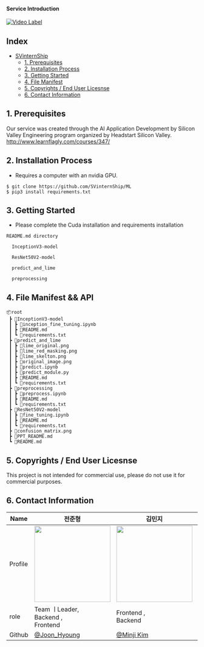 #### Service Introduction
[![Video Label](https://user-images.githubusercontent.com/53938323/181439639-f135e458-9447-41eb-b4a1-e71714b44773.png)](https://youtu.be/nOihtuVtIlU)

## Index
- [SVinternShip](#SVinternShip)
  - [1. Prerequisites](#1-prerequisites)
  - [2. Installation Process](#2-installation-process)
  - [3. Getting Started](#3-getting-started)
  - [4. File Manifest](#4-file-manifest)
  - [5. Copyrights / End User Licesnse](#5-copyrights--end-user-licesnse)
  - [6. Contact Information](#6-contact-information)

## 1. Prerequisites

Our service was created through the AI Application Development by Silicon Valley Engineering program organized by Headstart Silicon Valley.
http://www.learnflagly.com/courses/347/

## 2. Installation Process
- Requires a computer with an nvidia GPU.
```
$ git clone https://github.com/SVinternShip/ML
$ pip3 install requirements.txt
```

## 3. Getting Started
- Please complete the Cuda installation and requirements installation

```README.md directory```

```
  InceptionV3-model 

  ResNet50V2-model

  predict_and_lime

  preprocessing
```
## 4. File Manifest && API
```
📦root
 ┣ 📂InceptionV3-model
 ┃ ┣ 📜inception_fine_tuning.ipynb
 ┃ ┣ 📜README.md
 ┃ ┗ 📜requirements.txt
 ┣ 📂predict_and_lime
 ┃ ┣ 📜lime_original.png
 ┃ ┣ 📜lime_red_masking.png
 ┃ ┣ 📜lime_skelton.png
 ┃ ┣ 📜original_image.png
 ┃ ┣ 📜predict.ipynb
 ┃ ┣ 📜predict_module.py
 ┃ ┣ 📜README.md
 ┃ ┗ 📜requirements.txt
 ┣ 📂preprocessing
 ┃ ┣ 📜preprocess.ipynb
 ┃ ┣ 📜README.md
 ┃ ┗ 📜requirements.txt
 ┣ 📂ResNet50V2-model
 ┃ ┣ 📜fine_tuning.ipynb
 ┃ ┣ 📜README.md
 ┃ ┗ 📜requirements.txt
 ┣ 📜confusion_matrix.png
 ┣ 📜PPT_README.md
 ┗ 📜README.md
```


## 5. Copyrights / End User Licesnse

This project is not intended for commercial use, please do not use it for commercial purposes.

## 6. Contact Information
| Name    | 전준형                                        |김민지                               | 김성윤                                        | 김정원                                    | 전경희                               |
| ------- | --------------------------------------------- | ------------------------------------ | --------------------------------------------- | --------------------------------------- | --------------------------------------------- |
| Profile | <img width="200px" src="https://user-images.githubusercontent.com/53938323/181186519-97376af4-dec2-4266-b481-84476a7b08cf.png" />|<img width="200px" src="https://user-images.githubusercontent.com/53938323/181186658-5fa337ab-1073-40c1-ba1f-821eca61a241.png" />| <img width="200px" src="https://user-images.githubusercontent.com/53938323/181186805-e25768c2-b5b3-4af1-9ebe-f4ab31eba8f0.png" />| <img width="200px" src="https://user-images.githubusercontent.com/53938323/181186873-68715eac-5ba7-4084-aed6-613461addf37.png" />| <img width="200px" src="https://user-images.githubusercontent.com/53938323/181186909-add7aa9e-40ba-4822-98dc-994f21c2c455.png" />|
| role    | Team ㅣLeader, <br>Backend , <br>Frontend                  | Frontend , <br>Backend                      | ML                                | Frontend | Backend |
| Github  | [@Joon_Hyoung](https://github.com/Gitko97) | [@Minji Kim](https://github.com/minji1289) | [@sykim1106](https://github.com/hanueluni1106) | [@grdnr13](https://github.com/grdnr13) |  [@kjeon0901](https://github.com/kjeon0901) |
